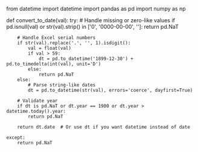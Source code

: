 from datetime import datetime
import pandas as pd
import numpy as np

def convert_to_date(val):
    try:
        # Handle missing or zero-like values
        if pd.isnull(val) or str(val).strip() in ['0', '0000-00-00', '']:
            return pd.NaT
        
        # Handle Excel serial numbers
        if str(val).replace('.', '', 1).isdigit():
            val = float(val)
            if val > 59:
                dt = pd.to_datetime('1899-12-30') + pd.to_timedelta(int(val), unit='D')
            else:
                return pd.NaT
        else:
            # Parse string-like dates
            dt = pd.to_datetime(str(val), errors='coerce', dayfirst=True)
        
        # Validate year
        if dt is pd.NaT or dt.year == 1900 or dt.year > datetime.today().year:
            return pd.NaT
        
        return dt.date  # Or use dt if you want datetime instead of date
    
    except:
        return pd.NaT
